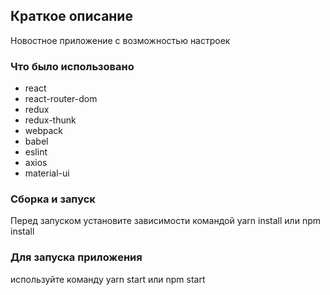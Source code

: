 <h2>Краткое описание</h2>
Новостное приложение с возможностью настроек

<h3>Что было использовано</h3>

- react
- react-router-dom
- redux
- redux-thunk
- webpack
- babel
- eslint
- axios
- material-ui

<h3>
Сборка и запуск</h3>

Перед запуском установите зависимости командой yarn install или npm install

<h3>Для запуска приложения</h3>

используйте команду yarn start или npm start
